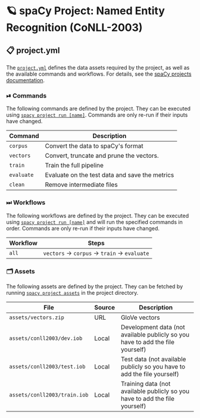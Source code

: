 <!-- SPACY PROJECT: AUTO-GENERATED DOCS START (do not remove) -->

# 🪐 spaCy Project: Named Entity Recognition (CoNLL-2003)

## 📋 project.yml

The [`project.yml`](project.yml) defines the data assets required by the
project, as well as the available commands and workflows. For details, see the
[spaCy projects documentation](https://spacy.io/usage/projects).

### ⏯ Commands

The following commands are defined by the project. They
can be executed using [`spacy project run [name]`](https://spacy.io/api/cli#project-run).
Commands are only re-run if their inputs have changed.

| Command | Description |
| --- | --- |
| `corpus` | Convert the data to spaCy's format |
| `vectors` | Convert, truncate and prune the vectors. |
| `train` | Train the full pipeline |
| `evaluate` | Evaluate on the test data and save the metrics |
| `clean` | Remove intermediate files |

### ⏭ Workflows

The following workflows are defined by the project. They
can be executed using [`spacy project run [name]`](https://spacy.io/api/cli#project-run)
and will run the specified commands in order. Commands are only re-run if their
inputs have changed.

| Workflow | Steps |
| --- | --- |
| `all` | `vectors` &rarr; `corpus` &rarr; `train` &rarr; `evaluate` |

### 🗂 Assets

The following assets are defined by the project. They can
be fetched by running [`spacy project assets`](https://spacy.io/api/cli#project-assets)
in the project directory.

| File | Source | Description |
| --- | --- | --- |
| `assets/vectors.zip` | URL | GloVe vectors |
| `assets/conll2003/dev.iob` | Local | Development data (not available publicly so you have to add the file yourself) |
| `assets/conll2003/test.iob` | Local | Test data (not available publicly so you have to add the file yourself) |
| `assets/conll2003/train.iob` | Local | Training data (not available publicly so you have to add the file yourself) |

<!-- SPACY PROJECT: AUTO-GENERATED DOCS END (do not remove) -->